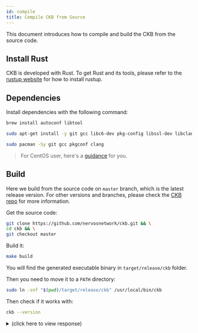 ```yaml
---
id: compile
title: Compile CKB from Source
---
```


This document introduces how to compile and build the CKB from the source code.

## Install Rust
CKB is developed with Rust. To get Rust and its tools, please refer to the [rustup website](https://www.rustup.rs/) for how to install rustup.

## Dependencies
Install dependencies with the following command:

<!--DOCUSAURUS_CODE_TABS-->
<!--macOS-->
```bash
brew install autoconf libtool
```

<!--Ubuntu and Debian-->
```bash
sudo apt-get install -y git gcc libc6-dev pkg-config libssl-dev libclang-dev clang
```

<!--Arch Linux-->
```bash
sudo pacman -Sy git gcc pkgconf clang
```

<!--END_DOCUSAURUS_CODE_TABS-->

> For CentOS user, here's a [guidance](https://github.com/nervosnetwork/ckb/issues/626) for you.

## Build
Here we build from the source code on `master` branch, which is the latest release version. For other versions and branches, please check the [CKB repo](https://github.com/nervosnetwork/ckb) for more information.

Get the source code:

```bash
git clone https://github.com/nervosnetwork/ckb.git && \
cd ckb && \
git checkout master
```

Build it:
```bash
make build
```

You will find the generated executable binary in `target/release/ckb` folder.

Then you need to move it to a `PATH` directory:
```bash
sudo ln -snf "$(pwd)/target/release/ckb" /usr/local/bin/ckb
```

Then check if it works with:
```bash
ckb --version
```

<!-- Todo: change the response here -->

<details>
<summary>(click here to view response)</summary>
```bash
ckb --version
ckb 0.13.0 (rylai-v2 v0.13.0 2019-06-01)
```
</details>